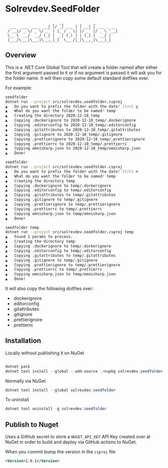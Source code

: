 # Solrevdev.SeedFolder

```
                     _  __       _     _
  ___  ___  ___  __| |/ _| ___ | | __| | ___ _ __
 / __|/ _ \/ _ \/ _` | |_ / _ \| |/ _` |/ _ \ '__|
 \__ \  __/  __/ (_| |  _| (_) | | (_| |  __/ |
 |___/\___|\___|\__,_|_|  \___/|_|\__,_|\___|_|
```


## Overview

This is a .NET Core Global Tool that will create a folder named after either the first argument passed to it or if no
argument is passed it will ask you for the folder name. It will then copy some default standard dotfiles over.

For example:

```bash
seedfolder
dotnet run --project src/solrevdev.seedfolder.csproj
▲   Do you want to prefix the folder with the date? [Y/n] y
▲   What do you want the folder to be named? temp
‍▲   Creating the directory 2020-12-10_temp
‍▲   Copying .dockerignore to 2020-12-10_temp/.dockerignore
‍▲   Copying .editorconfig to 2020-12-10_temp/.editorconfig
‍▲   Copying .gitattributes to 2020-12-10_temp/.gitattributes
‍▲   Copying .gitignore to 2020-12-10_temp/.gitignore
‍▲   Copying .prettierignore to 2020-12-10_temp/.prettierignore
‍▲   Copying .prettierrc to 2020-12-10_temp/.prettierrc
‍▲   Copying omnisharp.json to 2020-12-10_temp/omnisharp.json
▲   Done!

seedfolder
dotnet run --project src/solrevdev.seedfolder.csproj
▲   Do you want to prefix the folder with the date? [Y/n] n
▲   What do you want the folder to be named? temp
‍▲   Creating the directory temp
‍▲   Copying .dockerignore to temp/.dockerignore
‍▲   Copying .editorconfig to temp/.editorconfig
‍▲   Copying .gitattributes to temp/.gitattributes
‍▲   Copying .gitignore to temp/.gitignore
‍▲   Copying .prettierignore to temp/.prettierignore
‍▲   Copying .prettierrc to temp/.prettierrc
‍▲   Copying omnisharp.json to temp/omnisharp.json
▲   Done!

seedfolder temp
dotnet run --project src/solrevdev.seedfolder.csproj temp
▲   Found 1 params to process.
‍▲   Creating the directory temp
‍▲   Copying .dockerignore to temp/.dockerignore
‍▲   Copying .editorconfig to temp/.editorconfig
‍▲   Copying .gitattributes to temp/.gitattributes
‍▲   Copying .gitignore to temp/.gitignore
‍▲   Copying .prettierignore to temp/.prettierignore
‍▲   Copying .prettierrc to temp/.prettierrc
‍▲   Copying omnisharp.json to temp/omnisharp.json
▲   Done!

```

It will also copy the following dotfiles over:

* .dockerignore
* .editorconfig
* .gitattributes
* .gitignore
* .prettierignore
* .prettierrc

## Installation

Locally without publishing it on NuGet

```powershell

dotnet pack
dotnet tool install --global --add-source ./nupkg solrevdev.seedfolder

```

Normally via NuGet

```powershell
dotnet tool install --global solrevdev.seedfolder
```

To uninstall

```powershell
dotnet tool uninstall -g solrevdev.seedfolder
```

## Publish to Nuget

Uses a GitHub secret to store a `NUGET_API_KEY` API Key created over at NuGet in order to build and deploy via GitHub actions to NuGet.

When you commit bump the version in the `csproj` file

```xml
<Version>1.0.1</Version>
```
